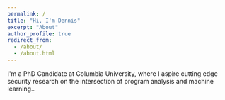 ```yaml
---
permalink: /
title: "Hi, I'm Dennis"
excerpt: "About"
author_profile: true
redirect_from: 
  - /about/
  - /about.html
---
```


I'm a PhD Candidate at Columbia University, where I aspire cutting edge security research on the intersection of program analysis and machine learning..
